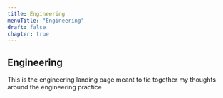 ```yaml
---
title: Engineering
menuTitle: "Engineering"
draft: false
chapter: true
---
```


## Engineering

This is the engineering landing page meant to tie together my thoughts around the engineering practice
